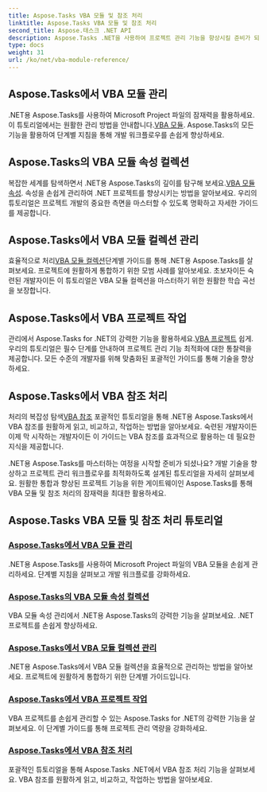 ```yaml
---
title: Aspose.Tasks VBA 모듈 및 참조 처리
linktitle: Aspose.Tasks VBA 모듈 및 참조 처리
second_title: Aspose.태스크 .NET API
description: Aspose.Tasks .NET을 사용하여 프로젝트 관리 기능을 향상시킬 준비가 되셨습니까? VBA 모듈 및 참조 처리에 대한 포괄적인 튜토리얼을 살펴보세요.
type: docs
weight: 31
url: /ko/net/vba-module-reference/
---
```


## Aspose.Tasks에서 VBA 모듈 관리

 .NET용 Aspose.Tasks를 사용하여 Microsoft Project 파일의 잠재력을 활용하세요. 이 튜토리얼에서는 원활한 관리 방법을 안내합니다.[VBA 모듈](./managing-vba-modules/). Aspose.Tasks의 모든 기능을 활용하여 단계별 지침을 통해 개발 워크플로우를 손쉽게 향상하세요.

## Aspose.Tasks의 VBA 모듈 속성 컬렉션

 복잡한 세계를 탐색하면서 .NET용 Aspose.Tasks의 깊이를 탐구해 보세요.[VBA 모듈 속성](./vba-module-attribute-collection/). 속성을 손쉽게 관리하여 .NET 프로젝트를 향상시키는 방법을 알아보세요. 우리의 튜토리얼은 프로젝트 개발의 중요한 측면을 마스터할 수 있도록 명확하고 자세한 가이드를 제공합니다.

## Aspose.Tasks에서 VBA 모듈 컬렉션 관리

 효율적으로 처리[VBA 모듈 컬렉션](./vba-module-collections/)단계별 가이드를 통해 .NET용 Aspose.Tasks를 살펴보세요. 프로젝트에 원활하게 통합하기 위한 모범 사례를 알아보세요. 초보자이든 숙련된 개발자이든 이 튜토리얼은 VBA 모듈 컬렉션을 마스터하기 위한 원활한 학습 곡선을 보장합니다.

## Aspose.Tasks에서 VBA 프로젝트 작업

 관리에서 Aspose.Tasks for .NET의 강력한 기능을 활용하세요.[VBA 프로젝트](./vba-projects/) 쉽게. 우리의 튜토리얼은 필수 단계를 안내하여 프로젝트 관리 기능 최적화에 대한 통찰력을 제공합니다. 모든 수준의 개발자를 위해 맞춤화된 포괄적인 가이드를 통해 기술을 향상하세요.

## Aspose.Tasks에서 VBA 참조 처리

 처리의 복잡성 탐색[VBA 참조](./vba-references/) 포괄적인 튜토리얼을 통해 .NET용 Aspose.Tasks에서 VBA 참조를 원활하게 읽고, 비교하고, 작업하는 방법을 알아보세요. 숙련된 개발자이든 이제 막 시작하는 개발자이든 이 가이드는 VBA 참조를 효과적으로 활용하는 데 필요한 지식을 제공합니다.

.NET용 Aspose.Tasks를 마스터하는 여정을 시작할 준비가 되셨나요? 개발 기술을 향상하고 프로젝트 관리 워크플로우를 최적화하도록 설계된 튜토리얼을 자세히 살펴보세요. 원활한 통합과 향상된 프로젝트 기능을 위한 게이트웨이인 Aspose.Tasks를 통해 VBA 모듈 및 참조 처리의 잠재력을 최대한 활용하세요.
## Aspose.Tasks VBA 모듈 및 참조 처리 튜토리얼
### [Aspose.Tasks에서 VBA 모듈 관리](./managing-vba-modules/)
.NET용 Aspose.Tasks를 사용하여 Microsoft Project 파일의 VBA 모듈을 손쉽게 관리하세요. 단계별 지침을 살펴보고 개발 워크플로를 강화하세요.
### [Aspose.Tasks의 VBA 모듈 속성 컬렉션](./vba-module-attribute-collection/)
VBA 모듈 속성 관리에서 .NET용 Aspose.Tasks의 강력한 기능을 살펴보세요. .NET 프로젝트를 손쉽게 향상하세요.
### [Aspose.Tasks에서 VBA 모듈 컬렉션 관리](./vba-module-collections/)
.NET용 Aspose.Tasks에서 VBA 모듈 컬렉션을 효율적으로 관리하는 방법을 알아보세요. 프로젝트에 원활하게 통합하기 위한 단계별 가이드입니다.
### [Aspose.Tasks에서 VBA 프로젝트 작업](./vba-projects/)
VBA 프로젝트를 손쉽게 관리할 수 있는 Aspose.Tasks for .NET의 강력한 기능을 살펴보세요. 이 단계별 가이드를 통해 프로젝트 관리 역량을 강화하세요.
### [Aspose.Tasks에서 VBA 참조 처리](./vba-references/)
포괄적인 튜토리얼을 통해 Aspose.Tasks .NET에서 VBA 참조 처리 기능을 살펴보세요. VBA 참조를 원활하게 읽고, 비교하고, 작업하는 방법을 알아보세요.